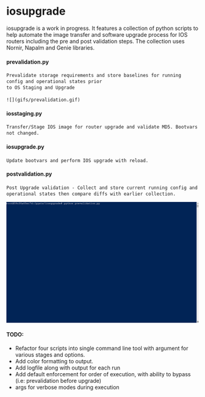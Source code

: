 # iosupgrade
iosupgrade is a work in progress. It features a collection of python scripts to help automate the image transfer and software upgrade process for IOS routers including the pre and post validation steps.
The collection uses Nornir, Napalm and Genie libraries.


#### prevalidation.py
    Prevalidate storage requirements and store baselines for running config and operational states prior
    to OS Staging and Upgrade
    
    ![](gifs/prevalidation.gif)
    
#### iosstaging.py
    Transfer/Stage IOS image for router upgrade and validate MD5. Bootvars not changed.
    
#### iosupgrade.py
    Update bootvars and perform IOS upgrade with reload.
    
#### postvalidation.py
    Post Upgrade validation - Collect and store current running config and operational states then compare diffs with earlier collection.
  
![](gifs/prevalidation.gif)

#### TODO:
- Refactor four scripts into single command line tool with argument for various stages and options.
- Add color formatting to output.
- Add logfile along with output for each run
- Add default enforcement for order of execution, with ability to bypass (i.e: prevalidation before upgrade)
- args for verbose modes during execution

